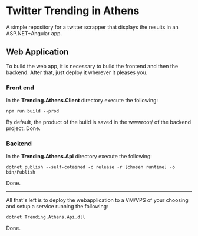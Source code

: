# Twitter Trending in Athens

A simple repository for a twitter scrapper that displays the results in an ASP.NET+Angular app.


## Web Application

To build the web app, it is necessary to build the frontend and then the backend.
After that, just deploy it wherever it pleases you.

### Front end

In the **Trending.Athens.Client** directory execute the following:

`npm run build --prod`

By default, the product of the build is saved in the wwwroot/ of the backend project.
Done.

### Backend

In the **Trending.Athens.Api** directory execute the following: 

`dotnet publish --self-cotained -c release -r [chosen runtime] -o bin/Publish`

Done.

---

All that's left is to deploy the webapplication to a VM/VPS of your choosing and setup a service running the following:

`dotnet Trending.Athens.Api.dll`

Done.
